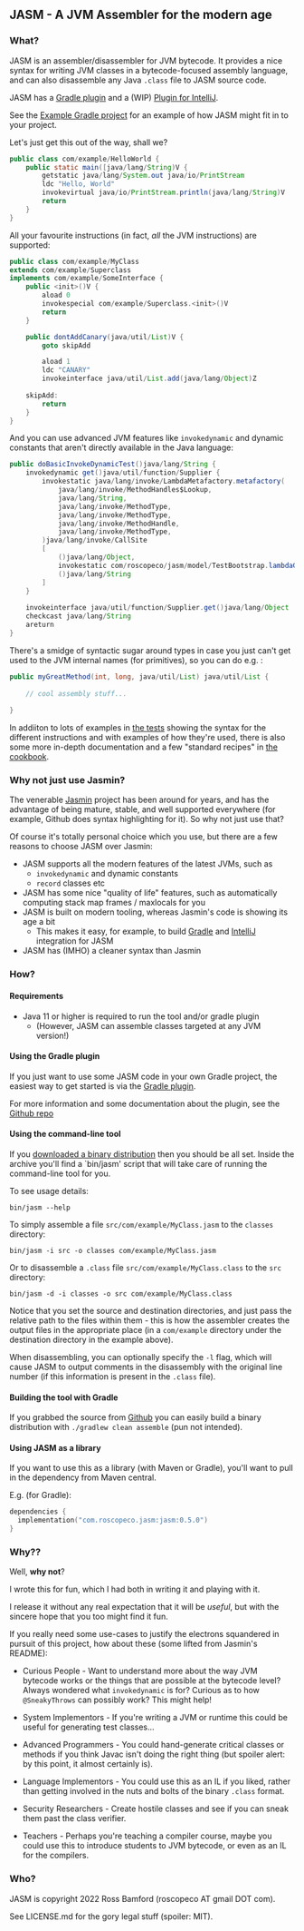 ## JASM - A JVM Assembler for the modern age

### What?

JASM is an assembler/disassembler for JVM bytecode. It provides a nice syntax
for writing JVM classes in a bytecode-focused assembly language, and can also
disassemble any Java `.class` file to JASM source code.

JASM has a [Gradle plugin](https://github.com/roscopeco/jasm-gradle-plugin) and 
a (WIP) [Plugin for IntelliJ](https://github.com/roscopeco/jasm-intellij-plugin).

See the [Example Gradle project](https://github.com/roscopeco/jasm-example) for
an example of how JASM might fit in to your project.

Let's just get this out of the way, shall we?

```java
public class com/example/HelloWorld {
    public static main([java/lang/String)V {
        getstatic java/lang/System.out java/io/PrintStream
        ldc "Hello, World"
        invokevirtual java/io/PrintStream.println(java/lang/String)V
        return
    }
}
```

All your favourite instructions (in fact, _all_ the JVM instructions) are supported:

```java
public class com/example/MyClass
extends com/example/Superclass
implements com/example/SomeInterface {
    public <init>()V {
        aload 0
        invokespecial com/example/Superclass.<init>()V
        return
    }

    public dontAddCanary(java/util/List)V {
        goto skipAdd

        aload 1
        ldc "CANARY"
        invokeinterface java/util/List.add(java/lang/Object)Z 
        
    skipAdd:
        return
    }
}
```

And you can use advanced JVM features like `invokedynamic` and dynamic constants that aren't 
directly available in the Java language:

```java
public doBasicInvokeDynamicTest()java/lang/String {
    invokedynamic get()java/util/function/Supplier {
        invokestatic java/lang/invoke/LambdaMetafactory.metafactory(
            java/lang/invoke/MethodHandles$Lookup,
            java/lang/String,
            java/lang/invoke/MethodType,
            java/lang/invoke/MethodType,
            java/lang/invoke/MethodHandle,
            java/lang/invoke/MethodType,
        )java/lang/invoke/CallSite
        [
            ()java/lang/Object,
            invokestatic com/roscopeco/jasm/model/TestBootstrap.lambdaGetImpl()java/lang/String,
            ()java/lang/String
        ]
    }
    
    invokeinterface java/util/function/Supplier.get()java/lang/Object
    checkcast java/lang/String
    areturn
}
```

There's a smidge of syntactic sugar around types in case you just can't 
get used to the JVM internal names (for primitives), so you can do e.g. :

```java
public myGreatMethod(int, long, java/util/List) java/util/List {
    
    // cool assembly stuff...
        
}
```

In addiiton to lots of examples in [the tests](src/test/resources/jasm) showing the syntax for
the different instructions and with examples of how they're used, there is also some more in-depth
documentation and a few "standard recipes" in [the cookbook](docs/cookbook.md).

### Why not just use Jasmin?

The venerable [Jasmin](https://github.com/davidar/jasmin) project has been around for years,
and has the advantage of being mature, stable, and well supported everywhere (for example, 
Github does syntax highlighting for it). So why not just use that?

Of course it's totally personal choice which you use, but there are a few reasons to choose
JASM over Jasmin:

* JASM supports all the modern features of the latest JVMs, such as
  * `invokedynamic` and dynamic constants
  * `record` classes etc
* JASM has some nice "quality of life" features, such as automatically computing stack map frames / maxlocals for you
* JASM is built on modern tooling, whereas Jasmin's code is showing its age a bit
  * This makes it easy, for example, to build [Gradle](https://github.com/roscopeco/jasm-gradle-plugin) and [IntelliJ](https://github.com/roscopeco/jasm-intellij-plugin) integration for JASM
* JASM has (IMHO) a cleaner syntax than Jasmin

### How?

#### Requirements

* Java 11 or higher is required to run the tool and/or gradle plugin
  * (However, JASM can assemble classes targeted at any JVM version!)

#### Using the Gradle plugin

If you just want to use some JASM code in your own Gradle project, the easiest way to get started is
via the [Gradle plugin](https://plugins.gradle.org/plugin/com.roscopeco.jasm).

For more information and some documentation about the plugin, see the 
[Github repo](https://github.com/roscopeco/jasm-gradle-plugin)

#### Using the command-line tool

If you [downloaded a binary distribution](https://github.com/roscopeco/jasm/releases) then
you should be all set. Inside the archive you'll find a `bin/jasm' script that will take
care of running the command-line tool for you.

To see usage details:

`bin/jasm --help`

To simply assemble a file `src/com/example/MyClass.jasm` to the `classes` directory:

`bin/jasm -i src -o classes com/example/MyClass.jasm`

Or to disassemble a `.class` file `src/com/example/MyClass.class` to the `src` directory:

`bin/jasm -d -i classes -o src com/example/MyClass.class`

Notice that you set the source and destination directories, and just pass the relative
path to the files within them - this is how the assembler creates the output files in the
appropriate place (in a `com/example` directory under the destination directory in
the example above).

When disassembling, you can optionally specify the `-l` flag, which will cause JASM to 
output comments in the disassembly with the original line number (if this information is
present in the `.class` file).

#### Building the tool with Gradle

If you grabbed the source from [Github](https://github.com/roscopeco/jasm) you can 
easily build a binary distribution with `./gradlew clean assemble` (pun not intended).

#### Using JASM as a library 

If you want to use this as a library (with Maven or Gradle), you'll want to 
pull in the dependency from Maven central.

E.g. (for Gradle):

```kotlin
dependencies {
  implementation("com.roscopeco.jasm:jasm:0.5.0")
}
```

### Why??

Well, **why not**?

I wrote this for fun, which I had both in writing it and playing with it. 

I release it without any real expectation that it will be _useful_, but with 
the sincere hope that you too might find it fun.

If you really need some use-cases to justify the electrons squandered in
pursuit of this project, how about these (some lifted from Jasmin's README):

* Curious People - Want to understand more about the way JVM bytecode works
  or the things that are possible at the bytecode level? Always wondered what 
  `invokedynamic` is for? Curious as to how `@SneakyThrows` can possibly work?
  This might help!

* System Implementors - If you're writing a JVM or runtime this could be useful
  for generating test classes...

* Advanced Programmers - You could hand-generate critical classes or methods
  if you think Javac isn't doing the right thing (but spoiler alert: by this
  point, it almost certainly is).

* Language Implementors - You could use this as an IL if you liked, rather
  than getting involved in the nuts and bolts of the binary `.class` format.

* Security Researchers - Create hostile classes and see if you can sneak them
  past the class verifier.

* Teachers - Perhaps you're teaching a compiler course, maybe you could use this
  to introduce students to JVM bytecode, or even as an IL for the compilers.

### Who?

JASM is copyright 2022 Ross Bamford (roscopeco AT gmail DOT com). 

See LICENSE.md for the gory legal stuff (spoiler: MIT).
